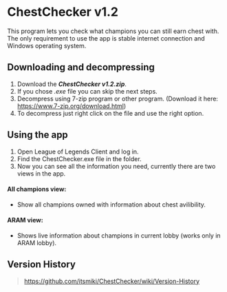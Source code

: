# ChestChecker v1.2
This program lets you check what champions you can still earn chest with.
The only requirement to use the app is stable internet connection and Windows operating system.

## Downloading and decompressing
1. Download the ***ChestChecker v1.2.zip***.
2. If you chose *.exe* file you can skip the next steps.
3. Decompress using 7-zip program or other program. (Download it here: https://www.7-zip.org/download.html)
4. To decompress just right click on the file and use the right option.

## Using the app
1. Open League of Legends Client and log in.
2. Find the ChestChecker.exe file in the folder.
3. Now you can see all the information you need, currently there are two views in the app.
#### All champions view:
* Show all champions owned with information about chest avilibility.
#### ARAM view:
* Shows live information about champions in current lobby (works only in ARAM lobby).

## Version History
> https://github.com/itsmiki/ChestChecker/wiki/Version-History
